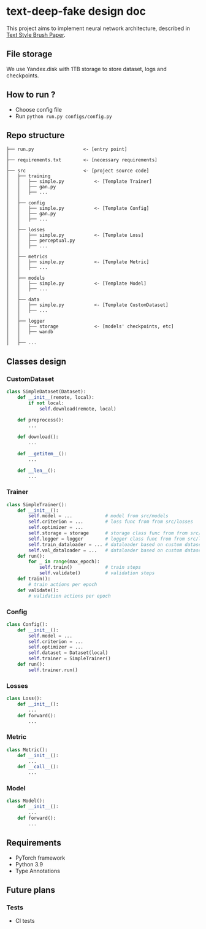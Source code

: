 # text-deep-fake design doc

This project aims to implement neural network architecture, described in [Text Style Brush Paper](https://arxiv.org/pdf/2106.08385.pdf).

## File storage

We use Yandex.disk with 1TB storage to store dataset, logs and checkpoints.

## How to run ?

- Choose config file
- Run `python run.py configs/config.py`

## Repo structure

```
├── run.py                  <- [entry point]
│
├── requirements.txt        <- [necessary requirements]
│
├── src                     <- [project source code]
│   ├── training
│   │   ├── simple.py           <- [Template Trainer]
│   │   ├── gan.py
│   │   ├── ...
│   │
│   ├── config 
│   │   ├── simple.py           <- [Template Config]
│   │   ├── gan.py
│   │   ├── ...
│   │
│   ├── losses
│   │   ├── simple.py           <- [Template Loss]
│   │   ├── perceptual.py
│   │   ├── ...
│   │
│   ├── metrics
│   │   ├── simple.py           <- [Template Metric]
│   │   ├── ...
│   │
│   ├── models
│   │   ├── simple.py           <- [Template Model]
│   │   ├── ...
│   │
│   ├── data
│   │   ├── simple.py           <- [Template CustomDataset]
│   │   ├── ...
│   │
│   ├── logger
│   │   ├── storage             <- [models' checkpoints, etc]
│   │   ├── wandb
│   │ 
│   ├── ...
```

## Classes design


### CustomDataset
```python
class SimpleDataset(Dataset):
    def __init__(remote, local):
        if not local: 
            self.download(remote, local)
        
    def preprocess():
        ...

    def download():
        ...

    def __getitem__():
        ...

    def __len__():
        ...
```

### Trainer
```python
class SimpleTrainer():
    def __init__():
        self.model = ...            # model from src/models
        self.criterion = ...        # loss func from from src/losses
        self.optimizer = ...         
        self.storage = storage      # storage class func from from src/logger/storage
        self.logger = logger        # logger class func from from src/logger
        self.train_dataloader = ... # dataloader based on custom dataset from src/data
        self.val_dataloader = ...   # dataloader based on custom dataset from src/data
    def run():
        for _ in range(max_epoch):
            self.train()            # train steps
            self.validate()         # validation steps
    def train():
        # train actions per epoch
    def validate():
        # validation actions per epoch
```

### Config
```python
class Config():
    def __init__():
        self.model = ...
        self.criterion = ...
        self.optimizer = ...
        self.dataset = Dataset(local)
        self.trainer = SimpleTrainer()
    def run():
        self.trainer.run()
```

### Losses
```python
class Loss():
    def __init__():
        ...
    def forward():
        ...
```

### Metric
```python
class Metric():
    def __init__():
        ...
    def __call__():
        ...
```

### Model
```python
class Model():
    def __init__():
        ...
    def forward():
        ...
```


## Requirements
- PyTorch framework
- Python 3.9
- Type Annotations

## Future plans

### Tests
- CI tests 



